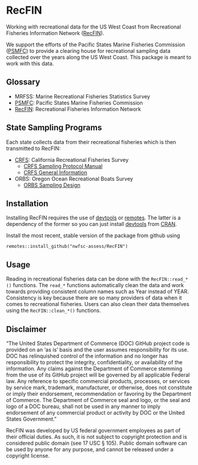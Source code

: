 # RecFIN
Working with recreational data for the US West Coast from
Recreational Fisheries Information Network
([RecFIN][]).

We support the efforts of the
Pacific States Marine Fisheries Commission ([PSMFC][])
to provide a clearing house for recreational sampling data collected over the
years along the US West Coast.
This package is meant to work with this data.

## Glossary

* MRFSS: Marine Recreational Fisheries Statistics Survey
* [PSMFC][]: Pacific States Marine Fisheries Commission
* [RecFIN][]: Recreational Fisheries Information Network

## State Sampling Programs
Each state collects data from their recreational fisheries which is then transmitted to RecFIN:

* [CRFS](https://wildlife.ca.gov/Conservation/Marine/CRFS): California Recreational Fisheries Survey
  * [CRFS Sampling Protocol Manual](https://nrm.dfg.ca.gov/FileHandler.ashx?DocumentID=62348&inline)
  * [CRFS General Information](http://wiki.recfin.org/index.php/California_Recreational_Fisheries_Survey)
* ORBS: Oregon Ocean Recreational Boats Survey
  * [ORBS Sampling Design](https://www.dfw.state.or.us/mrp/salmon/docs/ORBS_Design.pdf)

## Installation

Installing RecFIN requires the use of
[devtools](https://github.com/r-lib/devtools) or
[remotes](https://github.com/r-lib/remotes).
The latter is a dependency of the former so you can just install
[devtools](https://cran.r-project.org/package=devtools)
from [CRAN](https://cran.r-project.org/).

Install the most recent, stable version of the package from
github using

```
remotes::install_github("nwfsc-assess/RecFIN")
```

## Usage

Reading in recreational fisheries data can be done with the
`RecFIN::read_*()` functions.
The `read_*` functions automatically clean the data and work towards
providing consistent column names such as Year instead of YEAR.
Consistency is key because there are so many providers of data when
it comes to recreational fisheries. Users can also clean their data
themselves using the `RecFIN::clean_*()` functions.

## Disclaimer

“The United States Department of Commerce (DOC) GitHub project code is
provided on an ‘as is’ basis and the user assumes responsibility for its
use. DOC has relinquished control of the information and no longer has
responsibility to protect the integrity, confidentiality, or
availability of the information. Any claims against the Department of
Commerce stemming from the use of its GitHub project will be governed by
all applicable Federal law. Any reference to specific commercial
products, processes, or services by service mark, trademark,
manufacturer, or otherwise, does not constitute or imply their
endorsement, recommendation or favoring by the Department of Commerce.
The Department of Commerce seal and logo, or the seal and logo of a DOC
bureau, shall not be used in any manner to imply endorsement of any
commercial product or activity by DOC or the United States Government.”

RecFIN was developed by US federal government employees as part of their official duties.
As such, it is not subject to copyright protection and is considered public domain (see 17 USC § 105).
Public domain software can be used by anyone for any purpose, and cannot be released under a copyright license.

[PSMFC]: https://www.psmfc.org/
[RecFIN]: https://www.recfin.org/
